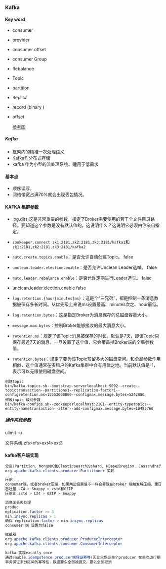### Kafka

#### Key word

- consumer

- provider

- consumer offset

- consumer Group

- Rebalance

- Topic

- partition

- Replica

- record (binary )

- offset

  [参考图](http://geek.ft.com/#/column/191?aid=99318)

##### Kafka

- 框架内的精准一次处理语义 
- [Kafka作分布式存储](https://www.confluent.io/blog/okay-store-data-apache-kafka/)
- kafka 作为小型的流处理系统。适用于低需求

#### 基本点

- 顺序读写，
- 网络带宽占满70%就会出现丢包情况。

#### KAFKA 集群参数

- log.dirs  这是非常重要的参数，指定了Broker需要使用的若干个文件目录路径。要知道这个参数是没有默认值的，这说明什么？这说明它必须由你亲自指定。
- `zookeeper.connect zk1:2181,zk2:2181,zk3:2181/kafka1`和`zk1:2181,zk2:2181,zk3:2181/kafka2`
- `auto.create.topics.enable`：是否允许自动创建Topic。 false 
- `unclean.leader.election.enable`：是否允许Unclean Leader选举。 false
- `auto.leader.rebalance.enable`：是否允许定期进行Leader选举。 false 

- unclean.leader.election.enable  false 
- `log.retention.{hour|minutes|ms}`：这是个“三兄弟”，都是控制一条消息数据被保存多长时间。从优先级上来说ms设置最高、minutes次之、hour最低。
- `log.retention.bytes`：这是指定Broker为消息保存的总磁盘容量大小。
- `message.max.bytes`：控制Broker能够接收的最大消息大小。
- `retention.ms`：规定了该Topic消息被保存的时长。默认是7天，即该Topic只保存最近7天的消息。一旦设置了这个值，它会覆盖掉Broker端的全局参数值。
- `retention.bytes`：规定了要为该Topic预留多大的磁盘空间。和全局参数作用相似，这个值通常在多租户的Kafka集群中会有用武之地。当前默认值是-1，表示可以无限使用磁盘空间。



```shell
创建topic
bin/kafka-topics.sh--bootstrap-serverlocalhost:9092--create--topictransaction--partitions1--replication-factor1--configretention.ms=15552000000--configmax.message.bytes=5242880
修改topic 级别参数
bin/kafka-configs.sh--zookeeperlocalhost:2181--entity-typetopics--entity-nametransaction--alter--add-configmax.message.bytes=10485760
```

##### 操作系统参数

ulimit -u  

文件系统 zfs>xfs>ext4>ext3

#### kafka客户端实现

```java
分区(Partition, MongoDB和Elasticsearch的shard, HBase的region, Cassandra的vnode)
org.apache.kafka.clients.producer.Partitioner 实现
```

```java
压缩
consumer端，或者broker压缩，如果两边设置值不一样会导致在broker 端触发解压缩，重压缩情况。
吞吐量 LZ4 > Snappy > zstd和GZIP
压缩比 zstd > LZ4 > GZIP > Snappy
```

```java
消息无丢失处理
produc
eplication.factor >= 3
min.insync.replicas > 1
确保 replication.factor > min.insync.replicas   
consumer 端 设置为false

拦截器 
org.apache.kafka.clients.producer.ProducerInterceptor
org.apache.kafka.clients.consumer.ConsumerInterceptor

kafka 实现excatly once 
通过enable.idempotence producer端保证幂等(因此只保证单个producer 在单次运行期间的幂等性) 
事务保证多分区间的幂等性，数据要么全部被提交，要么全部取消

```

```java

```






